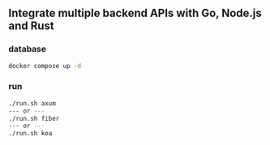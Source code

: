 ## Integrate multiple backend APIs with Go, Node.js and Rust

### database
```sh
docker compose up -d
```

### run
```sh
./run.sh axum
--- or ---
./run.sh fiber
--- or ---
./run.sh koa
```
